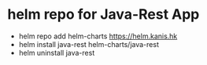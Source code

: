 # helm repo for Java-Rest App
  - helm repo add helm-charts https://helm.kanis.hk
  - helm install java-rest helm-charts/java-rest
  - helm uninstall java-rest
